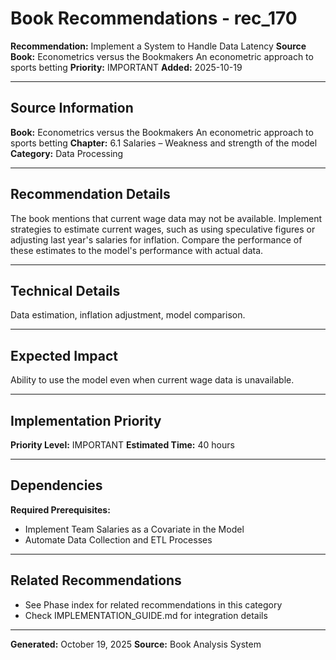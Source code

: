 # Book Recommendations - rec_170

**Recommendation:** Implement a System to Handle Data Latency
**Source Book:** Econometrics versus the Bookmakers An econometric approach to sports betting
**Priority:** IMPORTANT
**Added:** 2025-10-19

---

## Source Information

**Book:** Econometrics versus the Bookmakers An econometric approach to sports betting
**Chapter:** 6.1 Salaries – Weakness and strength of the model
**Category:** Data Processing

---

## Recommendation Details

The book mentions that current wage data may not be available. Implement strategies to estimate current wages, such as using speculative figures or adjusting last year's salaries for inflation. Compare the performance of these estimates to the model's performance with actual data.

---

## Technical Details

Data estimation, inflation adjustment, model comparison.

---

## Expected Impact

Ability to use the model even when current wage data is unavailable.

---

## Implementation Priority

**Priority Level:** IMPORTANT
**Estimated Time:** 40 hours

---

## Dependencies

**Required Prerequisites:**

- Implement Team Salaries as a Covariate in the Model
- Automate Data Collection and ETL Processes


---

## Related Recommendations

- See Phase index for related recommendations in this category
- Check IMPLEMENTATION_GUIDE.md for integration details

---

**Generated:** October 19, 2025
**Source:** Book Analysis System
